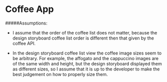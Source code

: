 Coffee App
===========

#####Assumptions:
- I assume that the order of the coffee list does not matter, because the design storyboard coffee list order is different then that given by the coffee API.

- In the design storyboard coffee list view the coffee image sizes seem to be arbitrary. For example, the affogato and the cappuccino images are of the same width and height, but the design storyboard displayed them as different sizes, so I assume that it is up to the developer to make the best judgement on how to properly size them.
